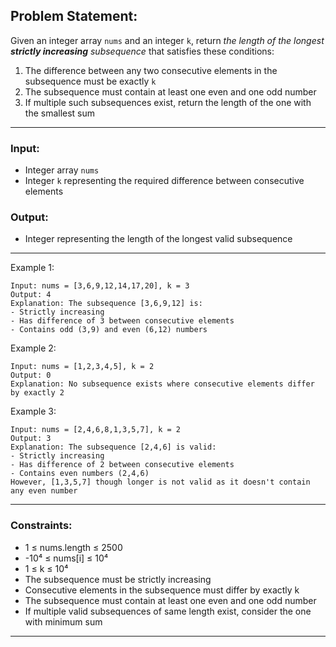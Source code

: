 ## Problem Statement:
Given an integer array `nums` and an integer `k`, return *the length of the longest **strictly increasing** subsequence* that satisfies these conditions:
1. The difference between any two consecutive elements in the subsequence must be exactly `k`
2. The subsequence must contain at least one even and one odd number
3. If multiple such subsequences exist, return the length of the one with the smallest sum
---
### Input:
- Integer array `nums`
- Integer `k` representing the required difference between consecutive elements
### Output:
- Integer representing the length of the longest valid subsequence

---

Example 1:
```
Input: nums = [3,6,9,12,14,17,20], k = 3
Output: 4
Explanation: The subsequence [3,6,9,12] is:
- Strictly increasing
- Has difference of 3 between consecutive elements
- Contains odd (3,9) and even (6,12) numbers
```

Example 2:
```
Input: nums = [1,2,3,4,5], k = 2
Output: 0
Explanation: No subsequence exists where consecutive elements differ by exactly 2
```

Example 3:
```
Input: nums = [2,4,6,8,1,3,5,7], k = 2
Output: 3
Explanation: The subsequence [2,4,6] is valid:
- Strictly increasing
- Has difference of 2 between consecutive elements
- Contains even numbers (2,4,6)
However, [1,3,5,7] though longer is not valid as it doesn't contain any even number
```

---
### Constraints:
- 1 ≤ nums.length ≤ 2500
- -10⁴ ≤ nums\[i\] ≤ 10⁴
- 1 ≤ k ≤ 10⁴
- The subsequence must be strictly increasing
- Consecutive elements in the subsequence must differ by exactly k
- The subsequence must contain at least one even and one odd number
- If multiple valid subsequences of same length exist, consider the one with minimum sum

---